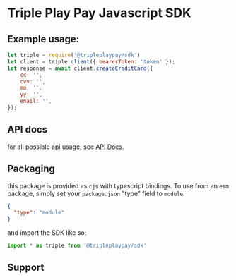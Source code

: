 # Triple Play Pay Javascript SDK

## Example usage:

```javascript
let triple = require('@tripleplaypay/sdk')
let client = triple.client({ bearerToken: 'token' });
let response = await client.createCreditCard({
    cc: '',
    cvv: '',
    mm: '',
    yy: '',
    email: '',
});
```


## API docs

for all possible api usage, see [API Docs](../../../openapi/API-docs.md).

## Packaging

this package is provided as `cjs` with typescript bindings.
To use from an `esm` package, simply set your `package.json` "type" field to `module`:

```json
{
  "type": "module"
}
```

and import the SDK like so:

```typescript
import * as triple from '@tripleplaypay/sdk'
```

## Support
